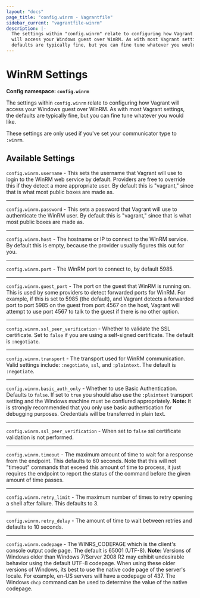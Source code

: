 ```yaml
---
layout: "docs"
page_title: "config.winrm - Vagrantfile"
sidebar_current: "vagrantfile-winrm"
description: |-
  The settings within "config.winrm" relate to configuring how Vagrant
  will access your Windows guest over WinRM. As with most Vagrant settings, the
  defaults are typically fine, but you can fine tune whatever you would like.
---
```


# WinRM Settings

**Config namespace: `config.winrm`**

The settings within `config.winrm` relate to configuring how Vagrant
will access your Windows guest over WinRM. As with most Vagrant settings, the
defaults are typically fine, but you can fine tune whatever you would like.

These settings are only used if you've set your communicator type to `:winrm`.

## Available Settings

`config.winrm.username` - This sets the username that Vagrant will use
to login to the WinRM web service by default. Providers are free to override
this if they detect a more appropriate user. By default this is "vagrant,"
since that is what most public boxes are made as.

<hr>

`config.winrm.password` - This sets a password that Vagrant will use to
authenticate the WinRM user. By default this is "vagrant," since that is
what most public boxes are made as.

<hr>

`config.winrm.host` - The hostname or IP to connect to the WinRM service.
By default this is empty, because the provider usually figures this out for
you.

<hr>

`config.winrm.port` - The WinRM port to connect to, by default 5985.

<hr>

`config.winrm.guest_port` - The port on the guest that WinRM is running on.
This is used by some providers to detect forwarded ports for WinRM. For
example, if this is set to 5985 (the default), and Vagrant detects a forwarded
port to port 5985 on the guest from port 4567 on the host, Vagrant will attempt
to use port 4567 to talk to the guest if there is no other option.

<hr>

`config.winrm.ssl_peer_verification` - Whether to validate the SSL certificate. Set to `false` if you are using a self-signed certificate. The default is `:negotiate`.

<hr>

`config.winrm.transport` - The transport used for WinRM communication. Valid settings include: `:negotiate`, `ssl`, and `:plaintext`. The default is `:negotiate`.

<hr>

`config.winrm.basic_auth_only` - Whether to use Basic Authentication. Defaults to `false`. If set to `true` you should also use the `:plaintext` transport setting and the Windows machine must be confiured appropriately. <strong>Note:</strong> It is strongly recommended that you only use basic authentication for debugging purposes. Credentials will be transferred in plain text.

<hr>

`config.winrm.ssl_peer_verification` - When set to `false` ssl certificate validation is not performed.

<hr>

`config.winrm.timeout` - The maximum amount of time to wait for a response from the endpoint. This defaults to 60 seconds. Note that this will not "timeout" commands that exceed this amount of time to process, it just requires the endpoint to report the status of the command before the given amount of time passes.

<hr>

`config.winrm.retry_limit` - The maximum number of times to retry opening a shell after failure. This defaults to 3.

<hr>

`config.winrm.retry_delay` - The amount of time to wait between retries and defaults to 10 seconds.

<hr>

`config.winrm.codepage` - The WINRS_CODEPAGE which is the client's console output code page. The default is 65001 (UTF-8). <strong>Note:</strong> Versions of Windows older than Windows 7/Server 2008 R2 may exhibit undesirable behavior using the default UTF-8 codepage. When using these older versions of Windows, its best to use the native code page of the server's locale. For example, en-US servers will have a codepage of 437. The Windows `chcp` command can be used to determine the value of the native codepage.
